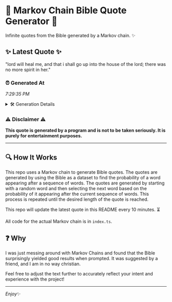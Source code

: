 # 📖 Markov Chain Bible Quote Generator 📖

Infinite quotes from the Bible generated by a Markov chain. ✨

## ✨ Latest Quote ✨
"lord will heal me, and that i shall go up into the house of the lord; there was no more spirit in her."

### ⏰ Generated At
*7:29:35 PM*

<details>
    <summary>🛠️ Generation Details</summary>
    <p>
        <strong>🌱 Seed:</strong> lord<br>
        <strong>🔄 Iterations:</strong> 22<br>
        <strong>📜 Context History:</strong><br>[ lord ]: will<br>[ lord, will ]: heal<br>[ lord, will, heal ]: me,<br>[ lord, will, heal, me, ]: and<br>[ lord, will, heal, me,, and ]: that<br>[ lord, will, heal, me,, and, that ]: i<br>[ will, heal, me,, and, that, i ]: shall<br>[ heal, me,, and, that, i, shall ]: go<br>[ me,, and, that, i, shall, go ]: up<br>[ and, that, i, shall, go, up ]: into<br>[ that, i, shall, go, up, into ]: the<br>[ i, shall, go, up, into, the ]: house<br>[ shall, go, up, into, the, house ]: of<br>[ go, up, into, the, house, of ]: the<br>[ up, into, the, house, of, the ]: lord;<br>[ into, the, house, of, the, lord; ]: there<br>[ the, house, of, the, lord;, there ]: was<br>[ house, of, the, lord;, there, was ]: no<br>[ of, the, lord;, there, was, no ]: more<br>[ the, lord;, there, was, no, more ]: spirit<br>[ lord;, there, was, no, more, spirit ]: in<br>[ there, was, no, more, spirit, in ]: her.<br>
    </p>
</details>

### ⚠️ Disclaimer ⚠️
**This quote is generated by a program and is not to be taken seriously. It is purely for entertainment purposes.**

---

## 🔍 How It Works

This repo uses a Markov chain to generate Bible quotes. The quotes are generated by using the Bible as a dataset to find the probability of a word appearing after a sequence of words. The quotes are generated by starting with a random word and then selecting the next word based on the probability of it appearing after the current sequence of words. This process is repeated until the desired length of the quote is reached.

This repo will update the latest quote in this README every 10 minutes. ⏳

All code for the actual Markov chain is in `index.ts`.

## ❓ Why

I was just messing around with Markov Chains and found that the Bible surprisingly yielded good results when prompted. 
It was suggested by a friend, and I am in no way christian.

Feel free to adjust the text further to accurately reflect your intent and experience with the project!

---

*Enjoy*✨
